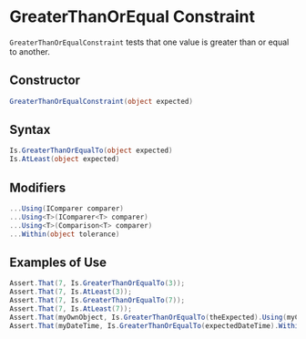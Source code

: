 # GreaterThanOrEqual Constraint

`GreaterThanOrEqualConstraint` tests that one value is greater than or equal to another.

## Constructor

```csharp
GreaterThanOrEqualConstraint(object expected)
```

## Syntax

```csharp
Is.GreaterThanOrEqualTo(object expected)
Is.AtLeast(object expected)
```

## Modifiers

```csharp
...Using(IComparer comparer)
...Using<T>(IComparer<T> comparer)
...Using<T>(Comparison<T> comparer)
...Within(object tolerance)
```

## Examples of Use

```csharp
Assert.That(7, Is.GreaterThanOrEqualTo(3));
Assert.That(7, Is.AtLeast(3));
Assert.That(7, Is.GreaterThanOrEqualTo(7));
Assert.That(7, Is.AtLeast(7));
Assert.That(myOwnObject, Is.GreaterThanOrEqualTo(theExpected).Using(myComparer));
Assert.That(myDateTime, Is.GreaterThanOrEqualTo(expectedDateTime).Within(TimeSpan.FromSeconds(1)))

```

